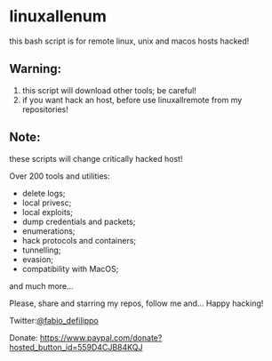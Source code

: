 # linuxallenum
this bash script is for remote linux, unix and macos hosts hacked!

## Warning:
1. this script will download other tools; be careful!
2. if you want hack an host, before use linuxallremote from my repositories!

## Note:
these scripts will change critically hacked host!

Over 200 tools and utilities:
- delete logs;
- local privesc;
- local exploits;
- dump credentials and packets;
- enumerations;
- hack protocols and containers;
- tunnelling;
- evasion;
- compatibility with MacOS;

and much more...

Please, share and starring my repos, follow me and... Happy hacking!

Twitter:<a href="https://twitter.com/fabio_defilippo">@fabio_defilippo</a>

Donate: https://www.paypal.com/donate?hosted_button_id=559D4CJB84KQJ
